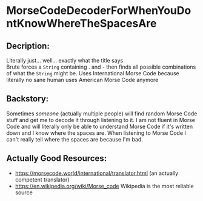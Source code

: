 # MorseCodeDecoderForWhenYouDontKnowWhereTheSpacesAre
## Decription:
Literally just... well... exactly what the title says <br>
Brute forces a <code>String</code> containing . and - then finds all possible combinations of what the <code>String</code> might be. Uses International Morse Code because literally no sane human uses American Morse Code anymore
## Backstory:
Sometimes *someone* (actually multiple people) will find random Morse Code stuff and get me to decode it through listening to it. I am not fluent in Morse Code and will literally only be able to understand Morse Code if it's written down and I know where the spaces are. When listening to Morse Code I can't really tell where the spaces are because I'm bad.
## Actually Good Resources:
* https://morsecode.world/international/translator.html (an actually competent translator)
* https://en.wikipedia.org/wiki/Morse_code Wikipedia is the most reliable source
